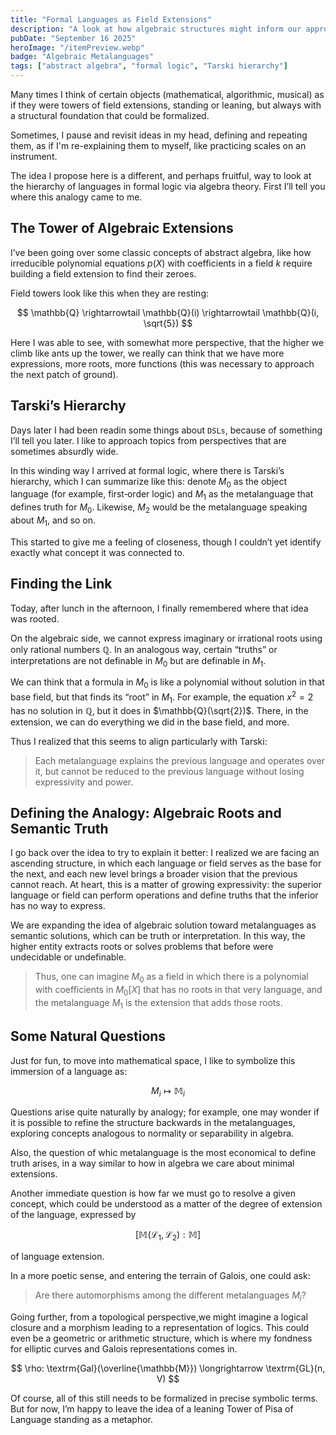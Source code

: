 ```yaml
---
title: "Formal Languages as Field Extensions"
description: "A look at how algebraic structures might inform our approach to truth and interpretation in formal logic."
pubDate: "September 16 2025"
heroImage: "/itemPreview.webp"
badge: "Algebraic Metalanguages"
tags: ["abstract algebra", "formal logic", "Tarski hierarchy"]
---
```


Many times I think of certain objects (mathematical, algorithmic, musical) as if they were towers of field extensions, standing or leaning, but always with a structural foundation that could be formalized.

Sometimes, I pause and revisit ideas in my head, defining and repeating them, as if I'm re-explaining them to myself, like practicing scales on an instrument.

The idea I propose here is a different, and perhaps fruitful, way to look at the hierarchy of languages in formal logic via algebra theory. First I’ll tell you where this analogy came to me.

## The Tower of Algebraic Extensions

I’ve been going over some classic concepts of abstract algebra, like how irreducible polynomial equations $p(X)$ with coefficients in a field $k$ require building a field extension to find their zeroes.

Field towers look like this when they are resting:

$$
\mathbb{Q} \rightarrowtail \mathbb{Q}(i) \rightarrowtail \mathbb{Q}(i, \sqrt{5})
$$

Here I was able to see, with somewhat more perspective, that the higher we climb like ants up the tower, we really can think that we have more expressions, more roots, more functions (this was necessary to approach the next patch of ground).

## Tarski’s Hierarchy

Days later I had been readin some things about `DSLs`, because of something I’ll tell you later. I like to approach topics from perspectives that are sometimes absurdly wide.

In this winding way I arrived at formal logic, where there is Tarski’s hierarchy, which I can summarize like this: denote $M_0$ as the object language (for example, first‑order logic) and $M_1$ as the metalanguage that defines truth for $M_0$.
Likewise, $M_2$ would be the metalanguage speaking about $M_1$, and so on.

This started to give me a feeling of closeness, though I couldn’t yet identify exactly what concept it was connected to.

## Finding the Link

Today, after lunch in the afternoon, I finally remembered where that idea was rooted.

On the algebraic side, we cannot express imaginary or irrational roots using only rational numbers $\mathbb{Q}$. In an analogous way, certain “truths” or interpretations are not definable in $M_0$ but are definable in $M_1$.

We can think that a formula in $M_0$ is like a polynomial without solution in that base field, but that finds its “root” in $M_1$. For example, the equation $x^2 = 2$ has no solution in $\mathbb{Q}$, but it does in $\mathbb{Q}(\sqrt{2})$.
There, in the extension, we can do everything we did in the base field, and more.

Thus I realized that this seems to align particularly with Tarski:

> Each metalanguage explains the previous language and operates over it, but cannot be reduced to the previous language without losing expressivity and power.

## Defining the Analogy: Algebraic Roots and Semantic Truth

I go back over the idea to try to explain it better: I realized we are facing an ascending structure, in which each language or field serves as the base for the next, and each new level brings a broader vision that the previous cannot reach.
At heart, this is a matter of growing expressivity: the superior language or field can perform operations and define truths that the inferior has no way to express.

We are expanding the idea of algebraic solution toward metalanguages as semantic solutions, which can be truth or interpretation.
In this way, the higher entity extracts roots or solves problems that before were undecidable or undefinable.

> Thus, one can imagine $M_0$ as a field in which there is a polynomial with coefficients in $M_0[X]$ that has no roots in that very language, and the metalanguage $M_1$ is the extension that adds those roots.

## Some Natural Questions

Just for fun, to move into mathematical space, I like to symbolize this immersion of a language as:

$$
M_i \mapsto \mathbb{M}_i
$$

Questions arise quite naturally by analogy; for example, one may wonder if it is possible to refine the structure backwards in the metalanguages, exploring concepts analogous to normality or separability in algebra.

Also, the question of whic metalanguage is the most economical to define truth arises, in a way similar to how in algebra we care about minimal extensions.

Another immediate question is how far we must go to resolve a given concept, which could be understood as a matter of the degree of extension of the language, expressed by

$$
[\mathbb{M}(\mathcal{L}_1, \mathcal{L}_2) : \mathbb{M}]
$$

of language extension.

In a more poetic sense, and entering the terrain of Galois, one could ask:

> Are there automorphisms among the different metalanguages $M_i$?

Going further, from a topological perspective,we might imagine a logical closure and a morphism leading to a representation of logics.
This could even be a geometric or arithmetic structure, which is where my fondness for elliptic curves and Galois representations comes in.

$$
\rho: \textrm{Gal}(\overline{\mathbb{M}}) \longrightarrow \textrm{GL}(n, V)
$$

Of course, all of this still needs to be formalized in precise symbolic terms. But for now, I’m happy to leave the idea of a leaning Tower of Pisa of Language standing as a metaphor.
